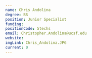 ```yaml
---
name: Chris Andolina
degree: BS
position: Junior Specialist
funding: 
positionCode: 5techs
email: Christopher.Andolina@ucsf.edu
website:
imgLink: Chris_Andolina.JPG
current: 0
---
```

